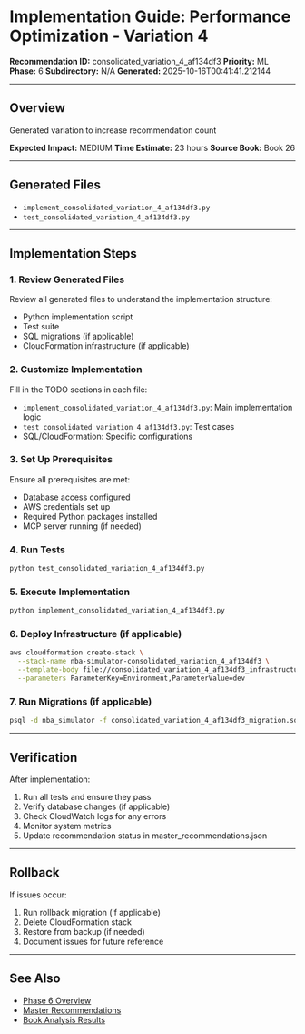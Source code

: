 # Implementation Guide: Performance Optimization - Variation 4

**Recommendation ID:** consolidated_variation_4_af134df3
**Priority:** ML
**Phase:** 6
**Subdirectory:** N/A
**Generated:** 2025-10-16T00:41:41.212144

---

## Overview

Generated variation to increase recommendation count

**Expected Impact:** MEDIUM
**Time Estimate:** 23 hours
**Source Book:** Book 26

---

## Generated Files

- `implement_consolidated_variation_4_af134df3.py`
- `test_consolidated_variation_4_af134df3.py`

---

## Implementation Steps

### 1. Review Generated Files

Review all generated files to understand the implementation structure:
- Python implementation script
- Test suite
- SQL migrations (if applicable)
- CloudFormation infrastructure (if applicable)

### 2. Customize Implementation

Fill in the TODO sections in each file:
- `implement_consolidated_variation_4_af134df3.py`: Main implementation logic
- `test_consolidated_variation_4_af134df3.py`: Test cases
- SQL/CloudFormation: Specific configurations

### 3. Set Up Prerequisites

Ensure all prerequisites are met:
- Database access configured
- AWS credentials set up
- Required Python packages installed
- MCP server running (if needed)

### 4. Run Tests

```bash
python test_consolidated_variation_4_af134df3.py
```

### 5. Execute Implementation

```bash
python implement_consolidated_variation_4_af134df3.py
```

### 6. Deploy Infrastructure (if applicable)

```bash
aws cloudformation create-stack \
  --stack-name nba-simulator-consolidated_variation_4_af134df3 \
  --template-body file://consolidated_variation_4_af134df3_infrastructure.yaml \
  --parameters ParameterKey=Environment,ParameterValue=dev
```

### 7. Run Migrations (if applicable)

```bash
psql -d nba_simulator -f consolidated_variation_4_af134df3_migration.sql
```

---

## Verification

After implementation:
1. Run all tests and ensure they pass
2. Verify database changes (if applicable)
3. Check CloudWatch logs for any errors
4. Monitor system metrics
5. Update recommendation status in master_recommendations.json

---

## Rollback

If issues occur:
1. Run rollback migration (if applicable)
2. Delete CloudFormation stack
3. Restore from backup (if needed)
4. Document issues for future reference

---

## See Also

- [Phase 6 Overview](/Users/ryanranft/nba-simulator-aws/docs/phases/phase_6/)
- [Master Recommendations](/Users/ryanranft/nba-mcp-synthesis/analysis_results/master_recommendations.json)
- [Book Analysis Results](/Users/ryanranft/nba-mcp-synthesis/analysis_results/)
